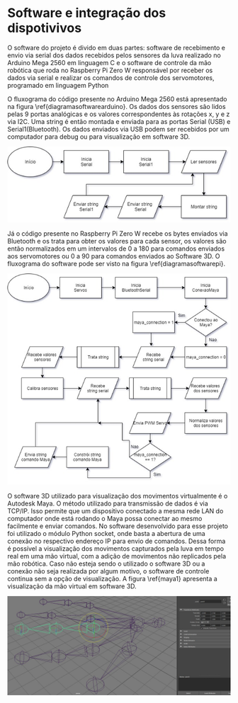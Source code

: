 <!-- # [Mirror Hand](SoftwareInt.md) -->

# Software e integração dos dispotivivos

O software do projeto é divido em duas partes: software de recebimento e envio via serial dos dados recebidos pelos sensores da luva realizado no Arduino Mega 2560 em linguagem C e o software de controle da mão robótica que roda no Raspberry Pi Zero W responsável por receber os dados via serial e realizar os comandos de controle dos servomotores, programado em linguagem Python

O fluxograma do código presente no Arduino Mega 2560 está apresentado na figura \ref{diagramasoftwarearduino}. Os dados dos sensores são lidos pelas 9 portas analógicas e os valores correspondentes às rotações x, y e z via I2C. Uma string é então montada e enviada para as portas Serial (USB) e Serial1(Bluetooth). Os dados enviados via USB podem ser recebidos por um computador para debug ou para visualização em software 3D.

![diagrama software arduino](/diagramas/diagramasoftwarearduino.jpg)

Já o código presente no Raspberry Pi Zero W recebe os bytes enviados via Bluetooth e os trata para obter os valores para cada sensor, os valores são então normalizados em um intervalos de 0 a 180 para comandos enviados aos servomotores ou 0 a 90 para comandos enviados ao Software 3D. O fluxograma do software pode ser visto na figura \ref{diagramasoftwarepi}.

![diagrama software pi](/diagramas/diagramasoftwarepi.jpg)

O software 3D utilizado para visualização dos movimentos virtualmente é o Autodesk Maya. O método utilizado para transmissão de dados é via TCP/IP. Isso permite que um dispositivo conectado a mesma rede LAN do computador onde está rodando o Maya possa conectar ao mesmo facilmente e enviar comandos. No software desenvolvido para esse projeto foi utilizado o módulo Python socket, onde basta a abertura de uma conexão no respectivo endereço IP para envio de comandos. Dessa forma é possível a visualização dos movimentos capturados pela luva em tempo real em uma mão virtual, com a adição de movimentos não replicados pela mão robótica. Caso não esteja sendo o utilizado o software 3D ou a conexão não seja realizada por algum motivo, o software de controle continua sem a opção de visualização. A figura \ref{maya1} apresenta a visualização da mão virtual em software 3D.

![visualização maya](/componentes/maya1.JPG)
